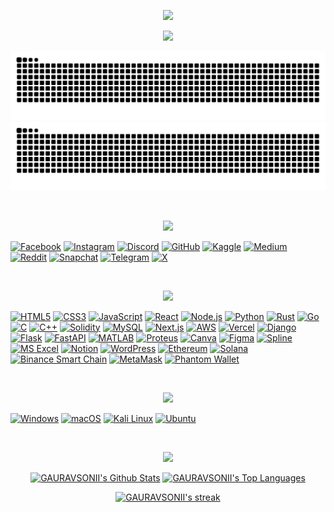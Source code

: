 <!-- WELCOME HEADLINE -->
<p align="center">
  <a href="https://github.com/GAURAVSONII">
    <img src="https://readme-typing-svg.herokuapp.com/?lines=WELCOME+TO+MY+GITHUB+PROFILE;&center=true&width=600&height=45&color=00FFFF&pause=9999999&size=30">
  </a>
</p>

<!-- TYPING SVG/INTRO-->
<p align="center">
  <a href="https://github.com/GAURAVSONII">
    <img src="https://readme-typing-svg.herokuapp.com/?lines=POLYMATH;BLOCKCHAIN%20DEVELOPER%20%26%20POLYGLOT%20PROGRAMMER;FOREX%20%26%20CRYPTO%20TRADER;AI%20ENTHUSIAST;ALWAYS%20READY%20TO%20LEARN%20NEW%20THINGS&center=true&width=600&height=45&color=00FFFF">
  </a>
</p>

<!-- GITHUB SNAKE CONTRIBUTION START-->
![GitHub Contribution Grid Snake](https://raw.githubusercontent.com/GAURAVSONII/GAURAVSONII/output/github-contribution-grid-snake-dark.svg#gh-dark-mode-only)
![GitHub Contribution Grid Snake](https://raw.githubusercontent.com/GAURAVSONII/GAURAVSONII/output/github-contribution-grid-snake.svg#gh-light-mode-only)
<!-- GITHUB SNAKE CONTRIBUTION END-->

<!-- HOLOPIN START 
[![An image of @gauravsonii's Holopin badges, which is a link to view their full Holopin profile](https://holopin.me/gauravsonii)](https://holopin.io/@gauravsonii)
 HOLOPIN END -->
               
<!-- QUIRA START 
[![GAAUUURAAVVV's GitHub | Stats](https://stats.quira.sh/GAAUUURAAVVV/github?theme=dark)](https://quira.sh?utm_source=widgets&utm_campaign=GAAUUURAAVVV)
 QUIRA END -->
<br>
<!-- SOCIAL HEADING START -->
<P align="center">
  <img src="https://readme-typing-svg.herokuapp.com?font=Fira+Code&weight=600&size=24&pause=9999999&color=00FFFF&center=true&vCenter=true&width=600&lines=CONNECT+WITH+ME" />
</P>
<!-- SOCIAL HEADING END -->

<!-- MY SOCIAL HANDLES START -->
[![Facebook](https://img.shields.io/badge/Facebook-1877F2?style=for-the-badge&logo=facebook&logoColor=white)](https://facebook.com/gauravsoni.org/)
[![Instagram](https://img.shields.io/badge/Instagram-E4405F?style=for-the-badge&logo=instagram&logoColor=white)](https://instagram.com/gauravsoni.fx)
[![Discord](https://img.shields.io/badge/Discord-7289DA?style=for-the-badge&logo=discord&logoColor=white)](https://discord.com/users/1210918555697152061)
[![GitHub](https://img.shields.io/badge/GitHub-000000?style=for-the-badge&logo=github&logoColor=white)](https://github.com/GAURAVSONII)
[![Kaggle](https://img.shields.io/badge/Kaggle-20BEFF?style=for-the-badge&logo=kaggle&logoColor=white)](https://kaggle.com/gaauuuraavvv)
[![Medium](https://img.shields.io/badge/Medium-00AB6C?style=for-the-badge&logo=medium&logoColor=white)](https://medium.com/@gaauuuraavvv)
[![Reddit](https://img.shields.io/badge/Reddit-FF4500?style=for-the-badge&logo=reddit&logoColor=white)](https://reddit.com/u/GAURAVVSONII/s/DAyZxJ1kav)
[![Snapchat](https://img.shields.io/badge/Snapchat-F4F6F9?style=for-the-badge&logo=snapchat&logoColor=yellow)](https://snapchat.com/add/gaauravsonii)
[![Telegram](https://img.shields.io/badge/Telegram-0088CC?style=for-the-badge&logo=telegram&logoColor=white)](https://t.me/gaauravsoni)
[![X](https://img.shields.io/badge/X-1DA1F2?style=for-the-badge&logo=x&logoColor=white)](https://x.com/gauravv_sonii)
<!-- MY SOCIAL HANDLES END -->
<br>   
<!-- MY SKILL'S HEADING START -->
<P align="center">
  <img src="https://readme-typing-svg.herokuapp.com?font=Fira+Code&weight=600&size=24&pause=9999999&color=00FFFF&center=true&vCenter=true&width=600&lines=MY+SKILL'S" />
</P>
<!-- MY SKILL'S HEADING END-->

<!-- MY SKILL'S START -->
[![HTML5](https://img.shields.io/badge/HTML5-E34F26?style=for-the-badge&logo=html5&logoColor=white&circle=true)](https://developer.mozilla.org/en-US/docs/Web/HTML)
[![CSS3](https://img.shields.io/badge/CSS3-1572B6?style=for-the-badge&logo=css3&logoColor=white&circle=true)](https://developer.mozilla.org/en-US/docs/Web/CSS)
[![JavaScript](https://img.shields.io/badge/JavaScript-F7DF1E?style=for-the-badge&logo=javascript&logoColor=black&circle=true)](https://developer.mozilla.org/en-US/docs/Web/JavaScript)
[![React](https://img.shields.io/badge/React-61DAFB?style=for-the-badge&logo=react&logoColor=black&circle=true)](https://reactjs.org/)
[![Node.js](https://img.shields.io/badge/Node.js-8CC84B?style=for-the-badge&logo=node.js&logoColor=white&circle=true)](https://nodejs.org/)
[![Python](https://img.shields.io/badge/Python-3776AB?style=for-the-badge&logo=python&logoColor=white&circle=true)](https://www.python.org/)
[![Rust](https://img.shields.io/badge/Rust-000000?style=for-the-badge&logo=rust&logoColor=white)](https://www.rust-lang.org/)
[![Go](https://img.shields.io/badge/Go-00ADD8?style=for-the-badge&logo=go&logoColor=white)](https://go.dev/)
[![C](https://img.shields.io/badge/C-A8B9CC?style=for-the-badge&logo=c&logoColor=white&circle=true)](https://en.wikipedia.org/wiki/C_(programming_language))
[![C++](https://img.shields.io/badge/C++-00599C?style=for-the-badge&logo=cplusplus&logoColor=white&circle=true)](https://www.cplusplus.com/)
[![Solidity](https://img.shields.io/badge/Solidity-363636?style=for-the-badge&logo=solidity&logoColor=white&circle=true)](https://soliditylang.org/)
[![MySQL](https://img.shields.io/badge/MySQL-4479A1?style=for-the-badge&logo=mysql&logoColor=white&circle=true)](https://www.mysql.com/)
[![Next.js](https://img.shields.io/badge/Next.js-000000?style=for-the-badge&logo=nextdotjs&logoColor=white)](https://nextjs.org/)
[![AWS](https://img.shields.io/badge/AWS-232F3E?style=for-the-badge&logo=amazon-aws&logoColor=white)](https://aws.amazon.com/)
[![Vercel](https://img.shields.io/badge/Vercel-000000?style=for-the-badge&logo=vercel&logoColor=white)](https://vercel.com/)
[![Django](https://img.shields.io/badge/Django-092E20?style=for-the-badge&logo=django&logoColor=white&circle=true)](https://www.djangoproject.com/)
[![Flask](https://img.shields.io/badge/Flask-000000?style=for-the-badge&logo=flask&logoColor=white&circle=true)](https://flask.palletsprojects.com/)
[![FastAPI](https://img.shields.io/badge/FastAPI-009688?style=for-the-badge&logo=fastapi&logoColor=white&circle=true)](https://fastapi.tiangolo.com/)
[![MATLAB](https://img.shields.io/badge/MATLAB-0076A8?style=for-the-badge&logo=matlab&logoColor=white&circle=true)](https://www.mathworks.com/products/matlab.html)
[![Proteus](https://img.shields.io/badge/Proteus-4C92B5?style=for-the-badge&logo=proteus&logoColor=white&circle=true)](https://www.labcenter.com/)
[![Canva](https://img.shields.io/badge/Canva-00C4CC?style=for-the-badge&logo=canva&logoColor=white&circle=true)](https://www.canva.com/)
[![Figma](https://img.shields.io/badge/Figma-F24E1E?style=for-the-badge&logo=figma&logoColor=white&circle=true)](https://www.figma.com/)
[![Spline](https://img.shields.io/badge/Spline-3C3D47?style=for-the-badge&logo=spline&logoColor=white&circle=true)](https://spline.design/)
[![MS Excel](https://img.shields.io/badge/MS%20Excel-217346?style=for-the-badge&logo=microsoft-excel&logoColor=white&circle=true)](https://www.microsoft.com/en-us/microsoft-365/excel)
[![Notion](https://img.shields.io/badge/Notion-000000?style=for-the-badge&logo=notion&logoColor=white&circle=true)](https://www.notion.so/)
[![WordPress](https://img.shields.io/badge/WordPress-21759B?style=for-the-badge&logo=wordpress&logoColor=white)](https://wordpress.org/)
[![Ethereum](https://img.shields.io/badge/Ethereum-3C3C3D?style=for-the-badge&logo=ethereum&logoColor=white)](https://ethereum.org/)
[![Solana](https://img.shields.io/badge/Solana-9945FF?style=for-the-badge&logo=solana&logoColor=white)](https://solana.com/)
[![Binance Smart Chain](https://img.shields.io/badge/Binance%20Smart%20Chain-F0B90B?style=for-the-badge&logo=binance&logoColor=white)](https://www.bnbchain.org/)
[![MetaMask](https://img.shields.io/badge/MetaMask-F6851D?style=for-the-badge&logo=metamask&logoColor=white)](https://metamask.io/)
[![Phantom Wallet](https://img.shields.io/badge/Phantom-6A48F2?style=for-the-badge&logo=phantom&logoColor=white)](https://phantom.app/)
<!-- MY SKILL'S END -->
<br>
<!-- OPERATING SYSTEM HEADING START-->
<P align="center">
  <img src="https://readme-typing-svg.herokuapp.com?font=Fira+Code&weight=600&size=24&pause=9999999&color=00FFFF&center=true&vCenter=true&width=600&lines=OPERATING+SYSTEM+I+USE" />
</P>
<!-- OPERATING SYSTEM HEADING END-->

<!-- OPERATING SYSTEM  START-->
[![Windows](https://img.shields.io/badge/Windows-0078D4?style=for-the-badge&logo=windows&logoColor=white&circle=true)](https://www.microsoft.com/en-us/windows)
[![macOS](https://img.shields.io/badge/macOS-000000?style=for-the-badge&logo=apple&logoColor=white&circle=true)](https://www.apple.com/macos/)
[![Kali Linux](https://img.shields.io/badge/Kali_Linux-557C8B?style=for-the-badge&logo=kali-linux&logoColor=white&circle=true)](https://www.kali.org/)
[![Ubuntu](https://img.shields.io/badge/Ubuntu-E95420?style=for-the-badge&logo=ubuntu&logoColor=white&circle=true)](https://ubuntu.com/)
<!-- OPERATING SYSTEM END-->
<br>
<!-- GITHUB STACK HEADING START-->
<P align="center">
  <img src="https://readme-typing-svg.herokuapp.com?font=Fira+Code&weight=600&size=24&pause=9999999&color=00FFFF&center=true&vCenter=true&width=600&lines=MY+GITHUB+STACK'S" />
</P>
<!-- GITHUB STACK HEADING END -->

<!-- GITHUB STACK START-->
<p align="center">
    <a href="https://github.com/GAURAVSONII/github-readme-stats"><img alt="GAURAVSONII's Github Stats" src="https://github-readme-stats.vercel.app/api?username=GAURAVSONII&show_icons=true&count_private=true&theme=react&hide_border=true&bg_color=0D1117" /></a>
  <a href="https://github.com/SubhamRaoniar28/github-readme-stats"><img alt="GAURAVSONII's Top Languages" src="https://github-readme-stats.vercel.app/api/top-langs/?username=mr-palindrome&langs_count=8&count_private=true&layout=compact&theme=react&hide_border=true&bg_color=0D1117" /></a>
</p>
<!-- GITHUB STACK END-->

<!-- GITHUB STREAK START-->
<p align="center">
    <a href="https://github.com/GAURAVSONII/github-readme-streak-stats">
        <img alt="GAURAVSONII's streak" src="http://github-readme-streak-stats.herokuapp.com?user=GAURAVSONII&theme=holi-theme&hide_border=true&date_format=M%20j%5B%2C%20Y%5D"/>
    </a>
</p>
<!-- GITHUB STREAK END -->
